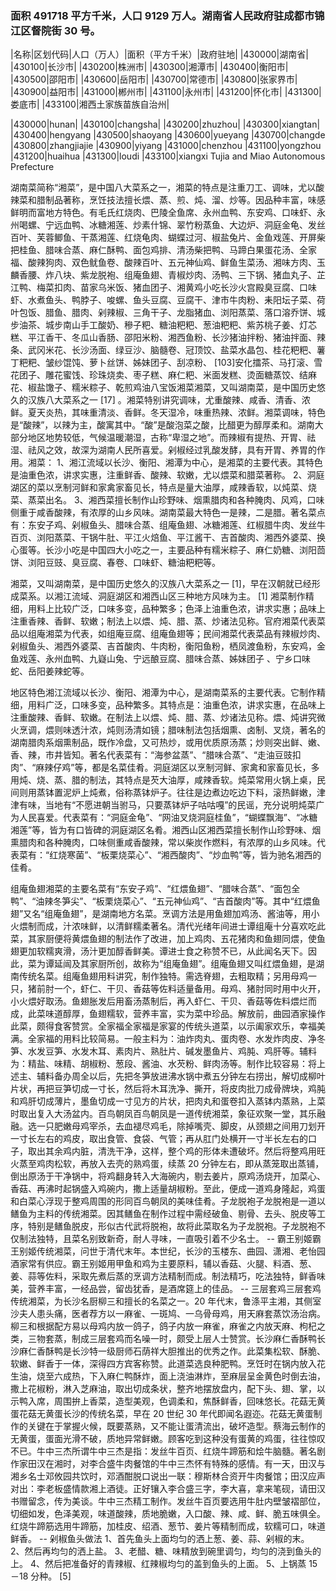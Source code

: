 <!--
 * @Author: vigne 1186963387@qq.com
 * @Date: 2022-10-01 10:44:38
 * @FilePath: /cooking-menu/src/views/asia/eastAsia/china/mockData/hunanProvince/readme.md
 * @Description:
 *
 * Copyright (c) 2023 by ${git_name_email}, All Rights Reserved.
-->

### 面积 491718 平方千米，人口 9129 万人。湖南省人民政府驻成都市锦江区督院街 30 号。

<!-- ||||| -->

|名称|区划代码|人口（万人）|面积（平方千米）|政府驻地| |430000|湖南省| |430100|长沙市| |430200|株洲市| |430300|湘潭市| |430400|衡阳市| |430500|邵阳市| |430600|岳阳市| |430700|常德市| |430800|张家界市| |430900|益阳市| |431000|郴州市| |431100|永州市| |431200|怀化市| |431300|娄底市| |433100|湘西土家族苗族自治州|

|430000|hunan| |430100|changsha| |430200|zhuzhou| |430300|xiangtan| |430400|hengyang |430500|shaoyang |430600|yueyang |430700|changde |430800|zhangjiajie |430900|yiyang |431000|chenzhou |431100|yongzhou |431200|huaihua |431300|loudi |433100|xiangxi Tujia and Miao Autonomous Prefecture

湖南菜简称“湘菜”，是中国八大菜系之一，湘菜的特点是注重刀工、调味，尤以酸辣菜和腊制品著称，烹饪技法擅长煨、蒸、煎、炖、溜、炒等。因品种丰富，味感鲜明而富地方特色。有毛氏红烧肉、巴陵全鱼席、永州血鸭、东安鸡、口味虾、永州喝螺、宁远血鸭、冰糖湘莲、炒素什锦、翠竹粉蒸鱼、大边炉、洞庭金龟、发丝百叶、芙蓉鲫鱼、干蒸湘莲、红烧龟肉、蝴蝶过河、椒盐兔片、金鱼戏莲、开屏柴把桂鱼、腊味合蒸、麻仁酥鸭、面包鸡排、清汤柴把鸭、马蹄白果蛋花汤、全家福、酸辣狗肉、双色鱿鱼卷、酸辣百叶、五元神仙鸡、鲜鱼生菜汤、湘味方肉、玉麟香腰、炸八块、紫龙脱袍、组庵鱼翅、青椒炒肉、汤鸭、三下锅、猪血丸子、芷江鸭、梅菜扣肉、苗家乌米饭、猪血团子、湘黄鸡小吃长沙火宫殿臭豆腐、口味虾、水煮鱼头、鸭脖子、唆螺、鱼头豆腐、豆腐干、津市牛肉粉、耒阳坛子菜、荷叶包饭、腊鱼、腊肉、剁辣椒、三角干子、龙脂猪血、浏阳蒸菜、落口溶乔饼、城步油茶、城步南山手工酸奶、穇子粑、糖油粑粑、葱油粑粑、紫苏桃子姜、灯芯糕、平江香干、冬瓜山香肠、邵阳米粉、湘西鱼粉、长沙猪油拌粉、猪油拌面、辣条、武冈米花、长沙汤面、绿豆沙、脑髓卷、冠顶饺、盐菜水晶包、桂花粑粑、薯丁粑粑、皱纱馄饨、萝卜丝饼、姊妹团子、刮凉粉、 [103]安化擂茶、马打滚、雪花团子、雕花蜜饯、珍珠烧卖、枣子糕、麻仁粑、米面发糕、烫面糖蒸饺、结麻花、椒盐馓子、糯米粽子、乾煎鸡油八宝饭湘菜湘菜，又叫湖南菜，是中国历史悠久的汉族八大菜系之一 [17] 。湘菜特别讲究调味，尤重酸辣、咸香、清香、浓鲜。夏天炎热，其味重清淡、香鲜。冬天湿冷，味重热辣、浓鲜。湘菜调味，特色是“酸辣”，以辣为主，酸寓其中。“酸”是酸泡菜之酸，比醋更为醇厚柔和。湖南大部分地区地势较低，气候温暖潮湿，古称“卑湿之地”。而辣椒有提热、开胃、祛湿、祛风之效，故深为湖南人民所喜爱。剁椒经过乳酸发酵，具有开胃、养胃的作用。湘菜： 1、湘江流域以长沙、衡阳、湘潭为中心，是湘菜的主要代表。其特色是油重色浓，讲求实惠，注重鲜香、酸辣、软嫩，尤以煨菜和腊菜著称。 2、洞庭湖区的菜以烹制河鲜和家禽家畜见长，特点是量大油厚，咸辣香软，以炖菜、烧菜、蒸菜出名。 3、湘西菜擅长制作山珍野味、烟熏腊肉和各种腌肉、风鸡，口味侧重于咸香酸辣，有浓厚的山乡风味。湖南菜最大特色一是辣，二是腊。著名菜点有：东安子鸡、剁椒鱼头、腊味合蒸、组庵鱼翅、冰糖湘莲、红椒腊牛肉、发丝牛百页、浏阳蒸菜、干锅牛肚、平江火焙鱼、平江酱干、吉首酸肉、湘西外婆菜、换心蛋等。长沙小吃是中国四大小吃之一，主要品种有糯米粽子、麻仁奶糖、浏阳茴饼、浏阳豆豉、臭豆腐、春卷、口味虾、糖油粑粑等。

湘菜，又叫湖南菜，是中国历史悠久的汉族八大菜系之一 [1]，早在汉朝就已经形成菜系。以湘江流域、洞庭湖区和湘西山区三种地方风味为主。 [1] 湘菜制作精细，用料上比较广泛，口味多变，品种繁多；色泽上油重色浓，讲求实惠；品味上注重香辣、香鲜、软嫩；制法上以煨、炖、腊、蒸、炒诸法见称。官府湘菜代表菜品以组庵湘菜为代表，如组庵豆腐、组庵鱼翅等；民间湘菜代表菜品有辣椒炒肉、剁椒鱼头、湘西外婆菜、吉首酸肉、牛肉粉，衡阳鱼粉，栖凤渡鱼粉，东安鸡，金鱼戏莲、永州血鸭、九嶷山兔、宁远酿豆腐、腊味合蒸、姊妹团子 、宁乡口味蛇、岳阳姜辣蛇等。

地区特色湘江流域以长沙、衡阳、湘潭为中心，是湖南菜系的主要代表。它制作精细，用料广泛，口味多变，品种繁多。其特点是：油重色浓，讲求实惠，在品味上注重酸辣、香鲜、软嫩。在制法上以煨、炖、腊、蒸、炒诸法见称。煨、炖讲究微火烹调，煨则味透汁浓，炖则汤清如镜；腊味制法包括烟熏、卤制、叉烧，著名的湖南腊肉系烟熏制品，既作冷盘，又可热炒，或用优质原汤蒸；炒则突出鲜、嫩、香、辣，市井皆知。著名代表菜有：“海参盆蒸”、“腊味合蒸”、“走油豆豉扣肉”、“麻辣仔鸡”等，都是名菜佳肴。洞庭湖区以烹制河鲜、家禽和家畜见长，多用炖、烧、蒸、腊的制法，其特点是芡大油厚，咸辣香软。炖菜常用火锅上桌，民间则用蒸钵置泥炉上炖煮，俗称蒸钵炉子。往往是边煮边吃边下料，滚热鲜嫩，津津有味，当地有“不愿进朝当驸马，只要蒸钵炉子咕咕嘎”的民谣，充分说明炖菜广为人民喜爱。代表菜有：“洞庭金龟”、“网油叉烧洞庭桂鱼”，“蝴蝶飘海”、“冰糖湘莲”等，皆为有口皆碑的洞庭湖区名肴。湘西山区湘西菜擅长制作山珍野味、烟熏腊肉和各种腌肉，口味侧重咸香酸辣，常以柴炭作燃料，有浓厚的山乡风味。代表菜有：“红烧寒菌”、“板栗烧菜心”、“湘西酸肉”、“炒血鸭”等，皆为驰名湘西的佳肴。

组庵鱼翅湘菜的主要名菜有“东安子鸡”、“红煨鱼翅”、“腊味合蒸”、“面包全鸭”、“油辣冬笋尖”、“板栗烧菜心”、“五元神仙鸡”、“吉首酸肉”等。其中“红煨鱼翅”又名“组庵鱼翅”，是湖南地方名菜。烹调方法是用鱼翅加鸡汤、酱油等，用小火煨制而成，汁浓味鲜，以清鲜糯柔著名。清代光绪年间进士谭组庵十分喜欢吃此菜，其家厨便将黄煨鱼翅的制法作了改进，加上鸡肉、五花猪肉和鱼翅同煨，使鱼翅更加软糯爽滑，汤汁更加醇香鲜美。谭进士食之称赞不已，从此闻名天下。因此，菜为谭延闿及其家厨所创，故称为“组庵鱼翅”。组庵鱼翅又叫红煨鱼翅，是湖南传统名菜。组庵鱼翅用料讲究，制作独特。需选脊翅，去粗取精；另用母鸡一只，猪前肘一个，虾仁、干贝、香菇等佐料适量备用。母鸡、猪肘同时用中火开，小火煨好取汤。鱼翅胀发后用畜汤蒸制后，再入虾仁、干贝、香菇等佐料煨烂而成，此菜味道醇厚，鱼翅糯软，营养丰富，实为菜中珍品。解放前，曲园酒家操作此菜，颇得食客赞赏。全家福全家福是家宴的传统头道菜，以示阖家欢乐，幸福美满。全家福的用料比较简易。一般主料为：油炸肉丸、蛋肉卷、水发炸肉皮、净冬笋、水发豆笋、水发木耳、素肉片、熟肚片、碱发墨鱼片、鸡肫、鸡肝等。辅料为：精盐、味精、胡椒粉、葱段、酱油、水芡粉、鲜肉汤等。制作比较容易：将上述主、辅料备办周全以后，先把冬笋放进沸水锅中煮五分钟左右捞出，解切成柳叶片状，再把豆笋切成一寸长，然后将木耳洗净、撕开，将皮肉批刀成骨牌块，鸡肫和鸡肝切成薄片，墨鱼切成一寸见方的片状，把肉丸和蛋卷扣入蒸钵内蒸熟，上菜时取出复入大汤盆内。百鸟朝凤百鸟朝凤是一道传统湘菜，象征欢聚一堂，其乐融融。选一只肥嫩母鸡宰杀，去血褪尽鸡毛，除掉嘴壳、脚皮，从颈翅之间用刀划开一寸长左右的鸡皮，取出食管、食袋、气管；再从肛门处横开一寸半长左右的口子，取出其余鸡内脏，清洗干净，这样，整个鸡的形体未遭破坏。然后将整鸡用旺火蒸至鸡肉松软，再放入去壳的熟鸡蛋，续蒸 20 分钟左右，即从蒸笼取出蒸铺，倒出原汤于干净锅中，将鸡翻身转入大海碗内，剔去姜片，原鸡汤烧开，加菜心、香菇、再沸时起锅盛入鸡碗内，撒上适量胡椒粉。至此，便成一道鸡身隆起，鸡蛋和白菜心浮现于整鸡周围的形同百鸟朝凤的美味佳肴。子龙脱袍子龙脱袍是一道以鳝鱼为主料的传统湘菜。因其鳝鱼在制作过程中需经破鱼、剔骨、去头、脱皮等工序，特别是鳝鱼脱皮，形似古代武将脱袍，故将此菜取名为子龙脱袍。子龙脱袍不仅制法独特，且菜名别致新奇，耐人寻味，一直吸引着不少名士。 -- 霸王别姬霸王别姬传统湘菜，问世于清代末年。本世纪，长沙的玉楼东、曲园、潇湘、老怡园酒家常有供应。霸王别姬用甲鱼和鸡为主要原料，辅以香菇、火腿、料酒、葱、姜、蒜等佐料，采取先煮后蒸的烹调方法精制而成。制法精巧，吃法独特，鲜香味美，营养丰富，一经品尝，留齿犹香，是酒席筵上的佳品。 -- 三层套鸡三层套鸡传统湘菜，为长沙名厨柳三和擅长的名菜之一。20 年代末，鲁涤平主湘，其侧室沙夫人患头痛，医者荐方以一麻雀、一斑鸠、一乌骨母鸡，用天麻套蒸饮汤治病。柳三和根据配方易以母鸡内放一鸽子，鸽子内放一麻雀，麻雀之内放天麻、枸杞之类，三物套蒸，制成三层套鸡而名噪一时，颇受上层人士赞赏。长沙麻仁香酥鸭长沙麻仁香酥鸭是长沙特一级厨师石荫祥大胆推出的优秀之作。此菜集松软、酥脆、软嫩、鲜香于一体，深得四方宾客称赞。此道菜选良种肥鸭。烹饪时在锅内放入花生油，烧至六成热，下入麻仁鸭酥炸，面上浇油淋炸，至麻层呈金黄色时倒去油，撒上花椒粉，淋入芝麻油，取出切成条状，整齐地摆放盘内，配下头、翅、掌，以示鸭入席，周围拚上香菜，造型美观，色调柔和，焦酥鲜香，回味悠长。花菇无黄蛋花菇无黄蛋长沙的传统名菜，早在 20 世纪 30 年代即闻名遐迩。花菇无黄蛋制作的关键在于掌握火候，既要蒸熟，又不能让蛋清流出，破坏造型。蔡海云制作的无黄蛋，蛋面光滑不破，质地异常鲜嫩。顾客吃到这种没有蛋黄的鸡蛋，往往惊叹不已。牛中三杰所谓牛中三杰是指：发丝牛百页、红烧牛蹄筋和烩牛脑髓。著名剧作家田汉在湘时，对李合盛牛肉餐馆的牛中三杰怀有特殊的感情。有一天，田汉与湘乡名士邓攸园共饮时，邓酒酣脱口说出一联：穆斯林合资开牛肉餐馆；田汉应声对出：李老板盛情款湘上酒徒。正好镶入李合盛三字，李大喜，拿来笔砚，请田汉书赠留念，传为美谈。牛中三杰精工制作。发丝牛百页要选用牛肚内壁皱褶部位，切细如发，色泽美观，味道酸辣，质地脆嫩，入口酸、辣、咸、鲜、脆五味俱全。红烧牛蹄筋选用牛蹄筋，加桂皮、绍酒、葱节、姜片等精制而成，软糯可口，味道鲜香。 -- 剁椒鱼头做法 1、首先鱼头上面均匀的洒上葱、姜、蒜、剁椒的末。 2、然后再均匀的洒上盐。 3、老醋、糖、味精放到碗里调匀，均匀的浇到鱼头的上。 4、然后把准备好的青辣椒、红辣椒均匀的盖到鱼头的上面。 5、上锅蒸 15－18 分种。 [5]
